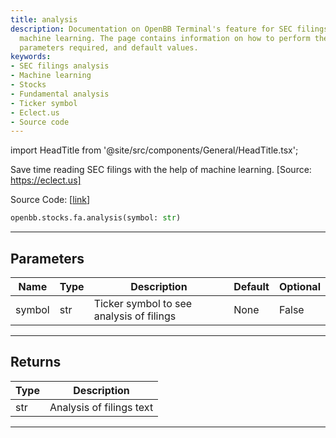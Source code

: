 ```yaml
---
title: analysis
description: Documentation on OpenBB Terminal's feature for SEC filings analysis using
  machine learning. The page contains information on how to perform the analysis,
  parameters required, and default values.
keywords:
- SEC filings analysis
- Machine learning
- Stocks
- Fundamental analysis
- Ticker symbol
- Eclect.us
- Source code
---
```


import HeadTitle from '@site/src/components/General/HeadTitle.tsx';

<HeadTitle title="stocks.fa.analysis - Reference | OpenBB SDK Docs" />

Save time reading SEC filings with the help of machine learning. [Source: https://eclect.us]

Source Code: [[link](https://github.com/OpenBB-finance/OpenBBTerminal/tree/main/openbb_terminal/stocks/fundamental_analysis/eclect_us_model.py#L18)]

```python wordwrap
openbb.stocks.fa.analysis(symbol: str)
```

---

## Parameters

| Name | Type | Description | Default | Optional |
| ---- | ---- | ----------- | ------- | -------- |
| symbol | str | Ticker symbol to see analysis of filings | None | False |


---

## Returns

| Type | Description |
| ---- | ----------- |
| str | Analysis of filings text |
---

